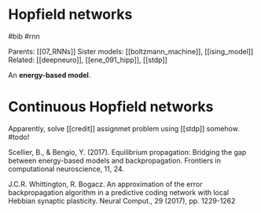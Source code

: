 # Hopfield networks

#bib #rnn

Parents: [[07_RNNs]]
Sister models: [[boltzmann_machine]], [[ising_model]]
Related: [[deepneuro]], [[ene_091_hipp]], [[stdp]]


An **energy-based model**.

# Continuous Hopfield networks

Apparently, solve [[credit]] assignmet problem using [[stdp]] somehow. #todo!

Scellier, B., & Bengio, Y. (2017). Equilibrium propagation: Bridging the gap between energy-based models and backpropagation. Frontiers in computational neuroscience, 11, 24.

J.C.R. Whittington, R. Bogacz. An approximation of the error backpropagation algorithm in a predictive coding network with local Hebbian synaptic plasticity. Neural Comput., 29 (2017), pp. 1229-1262